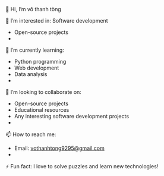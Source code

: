  👋 Hi, I’m võ thanh tòng
 
 👀 I’m interested in:  Software development
 - Open-source projects
 - 
 🌱 I’m currently learning:
 - Python programming
 - Web development
 - Data analysis
 - 
 💞️ I’m looking to collaborate on:
 - Open-source projects
 - Educational resources
 - Any interesting software development projects
 - 
 📫 How to reach me:
 - Email: vothanhtong9295@gmail.com
 - 
⚡ Fun fact: I love to solve puzzles and learn new technologies!


<!---
vothanhtong/vothanhtong is a ✨ special ✨ repository because its `README.md` (this file) appears on your GitHub profile.
You can click the Preview link to take a look at your changes.
--->
